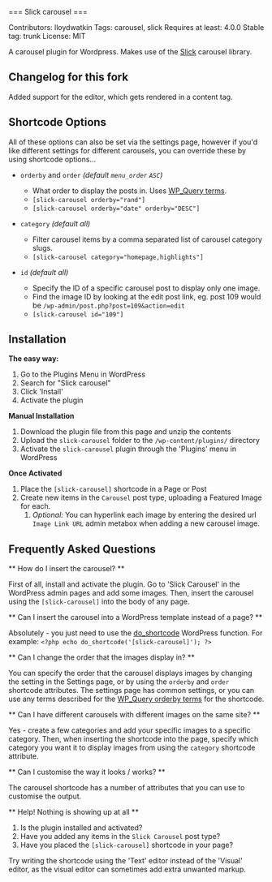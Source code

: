 === Slick carousel ===

Contributors: lloydwatkin
Tags: carousel, slick
Requires at least: 4.0.0
Stable tag: trunk
License: MIT

A carousel plugin for Wordpress. Makes use of the [Slick](https://kenwheeler.github.io/slick/) carousel library.

Changelog for this fork
-----------------

Added support for the editor, which gets rendered in a content tag.

Shortcode Options
-----------------

All of these options can also be set via the settings page, however if you'd like different settings for different carousels, you can override these by using shortcode options...

* `orderby` and `order` _(default `menu_order` `ASC`)_
	* What order to display the posts in. Uses [WP_Query terms](http://codex.wordpress.org/Class_Reference/WP_Query#Order_.26_Orderby_Parameters).
	* `[slick-carousel orderby="rand"]`
	* `[slick-carousel orderby="date" orderby="DESC"]`


* `category` _(default all)_
	* Filter carousel items by a comma separated list of carousel category slugs.
	* `[slick-carousel category="homepage,highlights"]`


* `id` _(default all)_
	* Specify the ID of a specific carousel post to display only one image.
	* Find the image ID by looking at the edit post link, eg. post 109 would be `/wp-admin/post.php?post=109&action=edit`
	* `[slick-carousel id="109"]`

Installation
------------

**The easy way:**

1. Go to the Plugins Menu in WordPress
1. Search for "Slick carousel"
1. Click 'Install'
1. Activate the plugin

**Manual Installation**

1. Download the plugin file from this page and unzip the contents
1. Upload the `slick-carousel` folder to the `/wp-content/plugins/` directory
1. Activate the `slick-carousel` plugin through the 'Plugins' menu in WordPress

**Once Activated**

1. Place the `[slick-carousel]` shortcode in a Page or Post
1. Create new items in the `Carousel` post type, uploading a Featured Image for each.
	1. *Optional:* You can hyperlink each image by entering the desired url `Image Link URL` admin metabox when adding a new carousel image.

	
Frequently Asked Questions
--------------------------

** How do I insert the carousel? **

First of all, install and activate the plugin. Go to 'Slick Carousel' in the WordPress admin pages and add some images. Then, insert the carousel using the `[slick-carousel]` into the body of any page.

** Can I insert the carousel into a WordPress template instead of a page? **

Absolutely - you just need to use the [do_shortcode](http://codex.wordpress.org/Function_Reference/do_shortcode) WordPress function. For example:
`<?php echo do_shortcode('[slick-carousel]'); ?>`

** Can I change the order that the images display in? **

You can specify the order that the carousel displays images by changing the setting in the Settings page, or by using the `orderby` and `order` shortcode attributes. The settings page has common settings, or you can use any terms described for the [WP_Query orderby terms](http://codex.wordpress.org/Class_Reference/WP_Query#Order_.26_Orderby_Parameters) for the shortcode.

** Can I have different carousels with different images on the same site? **

Yes - create a few categories and add your specific images to a specific category. Then, when inserting the shortcode into the page, specify which category you want it to display images from using the `category` shortcode attribute.

** Can I customise the way it looks / works? **

The carousel shortcode has a number of attributes that you can use to customise the output.

** Help! Nothing is showing up at all **

1. Is the plugin installed and activated?
1. Have you added any items in the `Slick Carousel` post type?
1. Have you placed the `[slick-carousel]` shortcode in your page?

Try writing the shortcode using the 'Text' editor instead of the 'Visual' editor, as the visual editor can sometimes add extra unwanted markup.
